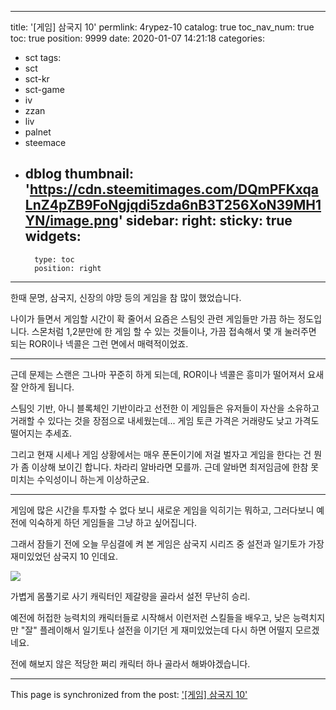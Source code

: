 
---
title: '[게임] 삼국지 10'
permlink: 4rypez-10
catalog: true
toc_nav_num: true
toc: true
position: 9999
date: 2020-01-07 14:21:18
categories:
- sct
tags:
- sct
- sct-kr
- sct-game
- iv
- zzan
- liv
- palnet
- steemace
- dblog
thumbnail: 'https://cdn.steemitimages.com/DQmPFKxqaLnZ4pZB9FoNgjqdi5zda6nB3T256XoN39MH1YN/image.png'
sidebar:
    right:
        sticky: true
widgets:
    -
        type: toc
        position: right
---


한때 문명, 삼국지, 신장의 야망 등의 게임을 참 많이 했었습니다.

나이가 들면서 게임할 시간이 확 줄어서 요즘은 스팀잇 관련 게임들만 가끔 하는 정도입니다. 스몬처럼 1,2분만에 한 게임 할 수 있는 것들이나, 가끔 접속해서 몇 개 눌러주면 되는 ROR이나 넥콜은 그런 면에서 매력적이었죠.

---

근데 문제는 스랜은 그나마 꾸준히 하게 되는데, ROR이나 넥콜은 흥미가 떨어져서 요새 잘 안하게 됩니다. 

스팀잇 기반, 아니 블록체인 기반이라고 선전한 이 게임들은 유저들이 자산을 소유하고 거래할 수 있다는 것을 장점으로 내세웠는데... 게임 토큰 가격은 거래량도 낮고 가격도 떨어지는 추세죠.

그리고 현재 시세나 게임 상황에서는 매우 푼돈이기에 저걸 벌자고 게임을 한다는 건 뭔가 좀 이상해 보이긴 합니다. 차라리 알바라면 모를까. 근데 알바면 최저임금에 한참 못 미치는 수익성이니 하는게 이상하군요.

---

게임에 많은 시간을 투자할 수 없다 보니 새로운 게임을 익히기는 뭐하고, 그러다보니 예전에 익숙하게 하던 게임들을 그냥 하고 싶어집니다.

그래서 잠들기 전에 오늘 무심결에 켜 본 게임은 삼국지 시리즈 중 설전과 일기토가 가장 재미있었던 삼국지 10 인데요.

![](https://cdn.steemitimages.com/DQmPFKxqaLnZ4pZB9FoNgjqdi5zda6nB3T256XoN39MH1YN/image.png)
<br>

가볍게 몸풀기로 사기 캐릭터인 제갈량을 골라서 설전 무난히 승리.

예전에 허접한 능력치의 캐릭터들로 시작해서 이런저런 스킬들을 배우고, 낮은 능력치지만 "잘" 플레이해서 일기토나 설전을 이기던 게 재미있었는데 다시 하면 어떨지 모르겠네요.

전에 해보지 않은 적당한 쩌리 캐릭터 하나 골라서 해봐야겠습니다.

- - -

This page is synchronized from the post: ['[게임] 삼국지 10'](https://steemit.com/@glory7/4rypez-10)
